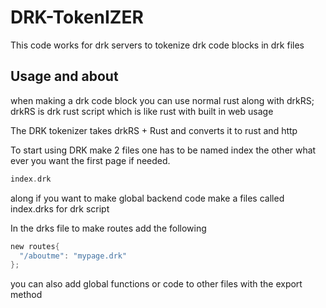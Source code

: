 # DRK-TokenIZER
This code works for drk servers to tokenize drk code blocks in drk files 


## Usage and about


when making a drk code block you can use normal rust along with drkRS; drkRS is drk rust script which is like rust with built in web usage

The DRK tokenizer takes drkRS + Rust and converts it to rust and http

To start using DRK make 2 files one has to be named index the other what ever you want the first page if needed.

```rust
index.drk
```
along if you want to make global backend code make a files called index.drks for drk script 

In the drks file to make routes add the following 

```rust
new routes{
  "/aboutme": "mypage.drk"
};
```
you can also add global functions or code to other files with the export method

